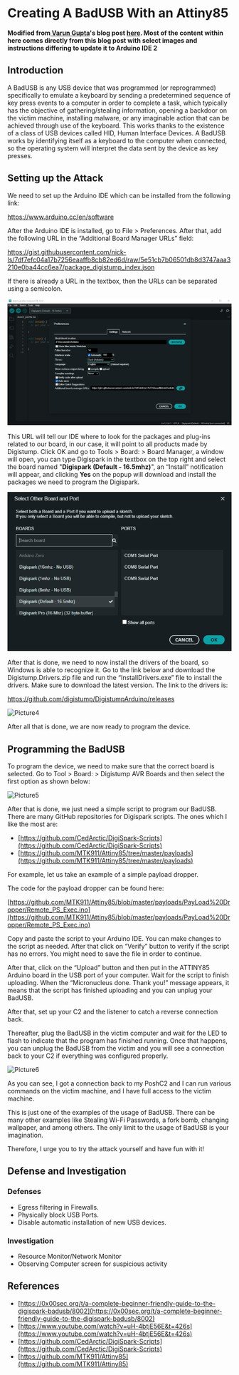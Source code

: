 # Creating A BadUSB With an Attiny85
**Modified from[ Varun Gupta](https://ke.linkedin.com/in/varun-gupta-03752778)'s blog post [here](https://macrosec.tech/index.php/2021/06/10/creating-bad-usb/). Most of the content within here comes directly from this blog post with select images and instructions differing to update it to Arduino IDE 2**

## **Introduction**

A BadUSB is any USB device that was programmed (or reprogrammed) specifically to emulate a keyboard by sending a predetermined sequence of key press events to a computer in order to complete a task, which typically has the objective of gathering/stealing information, opening a backdoor on the victim machine, installing malware, or any imaginable action that can be achieved through use of the keyboard. This works thanks to the existence of a class of USB devices called HID, Human Interface Devices. A BadUSB works by identifying itself as a keyboard to the computer when connected, so the operating system will interpret the data sent by the device as key presses.

## **Setting up the Attack**

We need to set up the Arduino IDE which can be installed from the following link:

https://www.arduino.cc/en/software

After the Arduino IDE is installed, go to File > Preferences. After that, add the following URL in the “Additional Board Manager URLs” field:

https://gist.githubusercontent.com/nick-ls/7df7efc04a17b7256eaaffb8cb82ed6d/raw/5e51cb7b06501db8d3747aaa3210e0ba44cc6ea7/package_digistump_index.json

If there is already a URL in the textbox, then the URLs can be separated using a semicolon.

![](https://github.com/nick-ls/digistump/raw/main/pic1.PNG "pic1")

This URL will tell our IDE where to look for the packages and plug-ins related to our board, in our case, it will point to all products made by Digistump. Click OK and go to Tools > Board: > Board Manager, a window will open, you can type Digispark in the textbox on the top right and select the board named "**Digispark (Default - 16.5mhz)**", an “Install” notification will appear, and clicking **Yes** on the popup will download and install the packages we need to program the Digispark.

![](https://github.com/nick-ls/digistump/raw/main/pic2.PNG "pic2")

After that is done, we need to now install the drivers of the board, so Windows is able to recognize it. Go to the link below and download the Digistump.Drivers.zip file and run the “InstallDrivers.exe” file to install the drivers. Make sure to download the latest version. The link to the drivers is:

https://github.com/digistump/DigistumpArduino/releases

![](https://macrosec.tech/wp-content/uploads/2021/05/Picture4.png "Picture4")

After all that is done, we are now ready to program the device.

## **Programming the BadUSB**

To program the device, we need to make sure that the correct board is selected. Go to Tool > Board: > Digistump AVR Boards and then select the first option as shown below:

![](https://macrosec.tech/wp-content/uploads/2021/05/Picture5.png "Picture5")

After that is done, we just need a simple script to program our BadUSB. There are many GitHub repositories for Digispark scripts. The ones which I like the most are:

-   [https://github.com/CedArctic/DigiSpark-Scripts](https://github.com/CedArctic/DigiSpark-Scripts)
-   [https://github.com/MTK911/Attiny85/tree/master/payloads](https://github.com/MTK911/Attiny85/tree/master/payloads)

For example, let us take an example of a simple payload dropper.

The code for the payload dropper can be found here:

[https://github.com/MTK911/Attiny85/blob/master/payloads/PayLoad%20Dropper/Remote_PS_Exec.ino](https://github.com/MTK911/Attiny85/blob/master/payloads/PayLoad%20Dropper/Remote_PS_Exec.ino)

Copy and paste the script to your Arduino IDE. You can make changes to the script as needed. After that click on “Verify” button to verify if the script has no errors. You might need to save the file in order to continue.

After that, click on the “Upload” button and then put in the ATTINY85 Arduino board in the USB port of your computer. Wait for the script to finish uploading. When the “Micronucleus done. Thank you!” message appears, it means that the script has finished uploading and you can unplug your BadUSB.

After that, set up your C2 and the listener to catch a reverse connection back.

Thereafter, plug the BadUSB in the victim computer and wait for the LED to flash to indicate that the program has finished running. Once that happens, you can unplug the BadUSB from the victim and you will see a connection back to your C2 if everything was configured properly.

![](https://macrosec.tech/wp-content/uploads/2021/05/Picture6.png "Picture6")

As you can see, I got a connection back to my PoshC2 and I can run various commands on the victim machine, and I have full access to the victim machine.

This is just one of the examples of the usage of BadUSB. There can be many other examples like Stealing Wi-Fi Passwords, a fork bomb, changing wallpaper, and among others. The only limit to the usage of BadUSB is your imagination.

Therefore, I urge you to try the attack yourself and have fun with it!

## **Defense and Investigation**

### **Defenses**

-   Egress filtering in Firewalls.
-   Physically block USB Ports.
-   Disable automatic installation of new USB devices.

### **Investigation**

-   Resource Monitor/Network Monitor
-   Observing Computer screen for suspicious activity

## **References**

-   [https://0x00sec.org/t/a-complete-beginner-friendly-guide-to-the-digispark-badusb/8002](https://0x00sec.org/t/a-complete-beginner-friendly-guide-to-the-digispark-badusb/8002)
-   [https://www.youtube.com/watch?v=uH-4btjE56E&t=426s](https://www.youtube.com/watch?v=uH-4btjE56E&t=426s)
-   [https://github.com/CedArctic/DigiSpark-Scripts](https://github.com/CedArctic/DigiSpark-Scripts)
-   [https://github.com/MTK911/Attiny85](https://github.com/MTK911/Attiny85)
